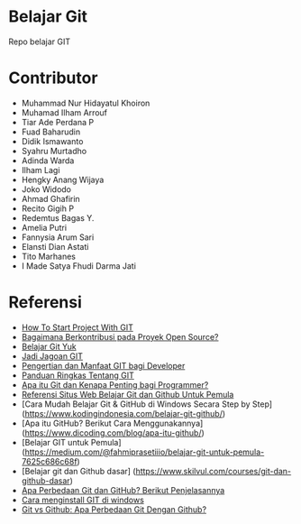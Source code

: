 # Belajar Git

Repo belajar GIT

# Contributor

* Muhammad Nur Hidayatul Khoiron
* Muhamad Ilham Arrouf
* Tiar Ade Perdana P
* Fuad Baharudin
* Didik Ismawanto
* Syahru Murtadho
* Adinda Warda
* Ilham Lagi
* Hengky Anang Wijaya
* Joko Widodo
* Ahmad Ghafirin
* Recito Gigih P
* Redemtus Bagas Y.
* Amelia Putri
* Fannysia Arum Sari  
* Elansti Dian Astati
* Tito Marhanes
* I Made Satya Fhudi Darma Jati

# Referensi

* [How To Start Project With GIT](https://gist.github.com/ilhamarrouf/d415405376f6f8c7e7bee028879b66e0)
* [Bagaimana Berkontribusi pada Proyek Open Source?](https://bertzzie.com/post/16/bagaimana-berkontribusi-pada-proyek-open-source)
* [Belajar Git Yuk](http://www.ariona.net/belajar-git-yuk/)
* [Jadi Jagoan GIT](https://www.idrails.com/series/jadi-jagoan-git)
* [Pengertian dan Manfaat GIT bagi Developer](https://idcloudhost.com/pengertian-dan-manfaat-git-bagi-developer/)
* [Panduan Ringkas Tentang GIT](http://rogerdudler.github.io/git-guide/index.id.html)
* [Apa itu Git dan Kenapa Penting bagi Programmer?](https://www.petanikode.com/git-untuk-pemula/)
* [Referensi Situs Web Belajar Git dan Github Untuk Pemula](http://www.okedroid.com/2016/09/referensi-situs-web-belajar-git-dan-github-untuk-pemula.html)
* [Cara Mudah Belajar Git & GitHub di Windows Secara Step by Step] (https://www.kodingindonesia.com/belajar-git-github/)
* [Apa itu GitHub? Berikut Cara Menggunakannya] (https://www.dicoding.com/blog/apa-itu-github/)
* [Belajar GIT untuk Pemula] (https://medium.com/@fahmiprasetiiio/belajar-git-untuk-pemula-7625c686c68f)
* [Belajar git dan Github dasar] (https://www.skilvul.com/courses/git-dan-github-dasar)
* [Apa Perbedaan Git dan GitHub? Berikut Penjelasannya](https://www.dicoding.com/blog/perbedaan-git-dan-github/)
* [Cara menginstall GIT di windows](https://hanes17.blogspot.com/2023/02/cara-menginstall-git-di-windows.html)
* [Git vs Github: Apa Perbedaan Git Dengan Github?](https://id.bitdegree.org/tutorial/git-vs-github/)
